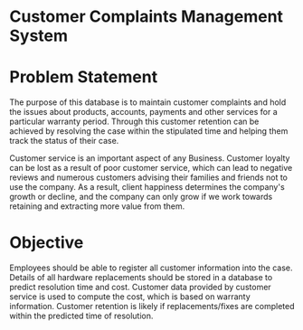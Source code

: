 # Customer Complaints Management System
# Problem Statement
The purpose of this database is to maintain customer complaints and hold the issues about products, accounts, payments and other services for a particular warranty period. Through this customer retention can be achieved by resolving the case within the stipulated time and helping them track the status of their case.  

Customer service is an important aspect of any Business. Customer loyalty can be lost as a result of poor customer service, which can lead to negative reviews and numerous customers advising their families and friends not to use the company. As a result, client happiness determines the company's growth or decline, and the company can only grow if we work towards retaining and extracting more value from them. 

# Objective
Employees should be able to register all customer information into the case. Details of all hardware replacements should be stored in a database to predict resolution time and cost. Customer data provided by customer service is used to compute the cost, which is based on warranty information. Customer retention is likely if replacements/fixes are completed within the predicted time of resolution. 
